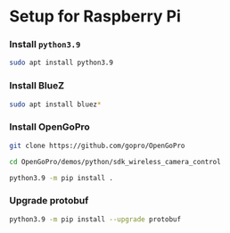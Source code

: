 # Setup for Raspberry Pi

### Install `python3.9`

```bash
sudo apt install python3.9
```

### Install BlueZ
```bash
sudo apt install bluez*
```


### Install OpenGoPro

```bash
git clone https://github.com/gopro/OpenGoPro
```

```bash
cd OpenGoPro/demos/python/sdk_wireless_camera_control
```

```bash
python3.9 -m pip install .
```

### Upgrade protobuf
```bash
python3.9 -m pip install --upgrade protobuf
```
